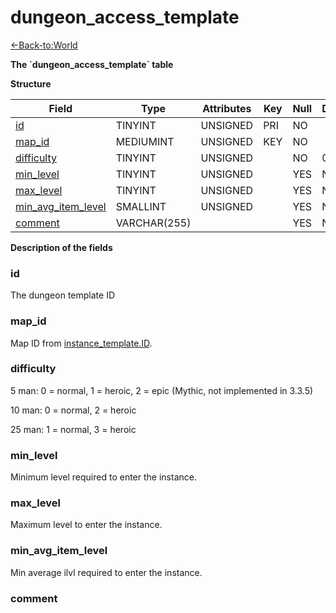 # dungeon\_access\_template

[<-Back-to:World](database-world.md)

**The \`dungeon\_access\_template\` table**

**Structure**

| Field                       | Type         | Attributes | Key | Null | Default | Extra                                         | Comment |
|-----------------------------|--------------|------------|-----|------|---------|-----------------------------------------------|---------|
| [id][1]                     | TINYINT      | UNSIGNED   | PRI | NO   |         | AUTO_INCREMENT                                |         |
| [map_id][2]                 | MEDIUMINT    | UNSIGNED   | KEY | NO   |         | FK_dungeon_access_template__instance_template |         |
| [difficulty][3]             | TINYINT      | UNSIGNED   |     | NO   | 0       |                                               |         |
| [min_level][4]              | TINYINT      | UNSIGNED   |     | YES  | NULL    |                                               |         |
| [max_level][5]              | TINYINT      | UNSIGNED   |     | YES  | NULL    |                                               |         |
| [min_avg_item_level][6]     | SMALLINT     | UNSIGNED   |     | YES  | NULL    |                                               |         |
| [comment][7]                | VARCHAR(255) |            |     | YES  | NULL    |                                               |         |

[1]: #id
[2]: #map_id
[3]: #difficulty
[4]: #min_level
[5]: #max_level
[6]: #min_avg_item_level
[7]: #comment

**Description of the fields**

### id

The dungeon template ID

### map_id

Map ID from [instance_template.ID](instance_template#id).

### difficulty

5 man: 0 = normal, 1 = heroic, 2 = epic (Mythic, not implemented in 3.3.5) 

10 man: 0 = normal, 2 = heroic 

25 man: 1 = normal, 3 = heroic

### min_level

Minimum level required to enter the instance.

### max_level

Maximum level to enter the instance.

### min_avg_item_level

Min average ilvl required to enter the instance.

### comment
